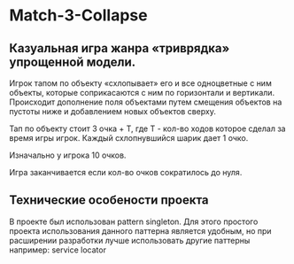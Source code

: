 # Match-3-Collapse
## Казуальная игра жанра «триврядка» упрощенной модели.
Игрок тапом по объекту «схлопывает» его и все одноцветные с ним объекты, которые соприкасаются с ним по горизонтали и вертикали. Происходит дополнение поля объектами путем смещения объектов на пустоты ниже и добавлением новых объектов сверху.

Тап по объекту стоит 3 очка + T, где Т  - кол-во ходов которое сделал за время игры игрок. Каждый схлопнувшийся шарик дает 1 очко.

Изначально у игрока 10 очков.

Игра заканчивается если кол-во очков сократилось до нуля.
## Технические особености проекта
В проекте был использован pattern singleton. Для этого простого проекта использования данного паттерна является удобным, но при расширении разработки лучше использовать другие паттерны например: service locator 